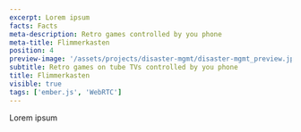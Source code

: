 ```yaml
---
excerpt: Lorem ipsum
facts: Facts
meta-description: Retro games controlled by you phone
meta-title: Flimmerkasten
position: 4
preview-image: '/assets/projects/disaster-mgmt/disaster-mgmt_preview.jpg'
subtitle: Retro games on tube TVs controlled by you phone
title: Flimmerkasten
visible: true
tags: ['ember.js', 'WebRTC']
---
```


Lorem ipsum
